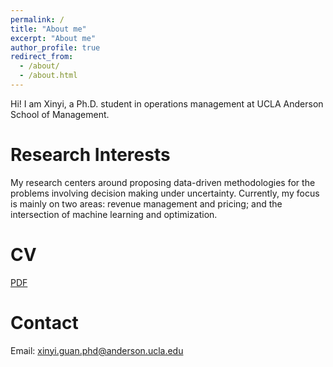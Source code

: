 ```yaml
---
permalink: /
title: "About me"
excerpt: "About me"
author_profile: true
redirect_from: 
  - /about/
  - /about.html
---
```


Hi! I am Xinyi, a Ph.D. student in operations management at UCLA Anderson School of Management.

Research Interests
======
My research centers around proposing data-driven methodologies for the problems involving decision making under uncertainty. Currently, my focus is mainly on two areas: revenue management and pricing; and the intersection of machine learning and optimization.

CV
======
[PDF](https://xinyi-guan.github.io/Xinyi_Guan_CV.pdf) 

Contact
======
Email: xinyi.guan.phd@anderson.ucla.edu
